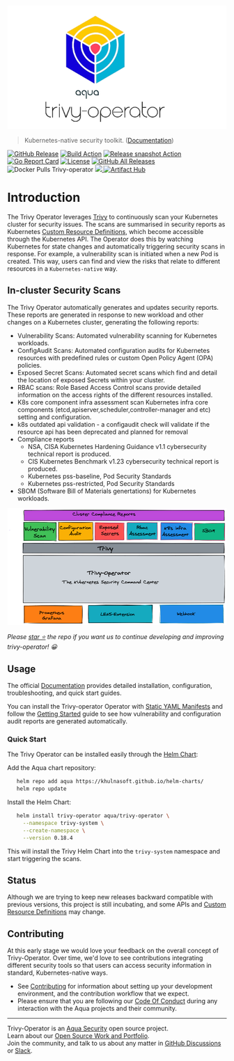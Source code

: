 ![Trivy-operator logo](docs/images/trivy-operator-logo.png)

> Kubernetes-native security toolkit. ([Documentation](https://khulnasoft.github.io/trivy-operator/latest))

[![GitHub Release][release-img]][release]
[![Build Action][action-build-img]][action-build]
[![Release snapshot Action][action-release-snapshot-img]][action-release-snapshot]
[![Go Report Card][report-card-img]][report-card]
[![License][license-img]][license]
[![GitHub All Releases][github-all-releases-img]][release]
![Docker Pulls Trivy-operator][docker-pulls-trivy-operator]
<a href="https://slack.aquasec.com/?_ga=2.51428586.2119512742.1655808394-1739877964.1641199050">
<img src="https://img.shields.io/static/v1?label=Slack&message=Join+our+Community&color=4a154b&logo=slack">
</a>
[![Artifact Hub](https://img.shields.io/endpoint?url=https://artifacthub.io/badge/repository/trivy-operator)](https://artifacthub.io/packages/helm/trivy-operator/trivy-operator)

# Introduction

The Trivy Operator leverages [Trivy](https://github.com/aquasecurity/trivy) to continuously scan your Kubernetes cluster for security issues. The scans are summarised in security reports as Kubernetes [Custom Resource Definitions](crd), which become accessible through the Kubernetes API. The Operator does this by watching Kubernetes for state changes and automatically triggering security scans in response. For example, a vulnerability scan is initiated when a new Pod is created.
This way, users can find and view the risks that relate to different resources in a `Kubernetes-native` way.

## In-cluster Security Scans 

The Trivy Operator automatically generates and updates security reports. These reports are generated in response to new workload and other changes on a Kubernetes cluster, generating the following reports:

- Vulnerability Scans: Automated vulnerability scanning for Kubernetes workloads.
- ConfigAudit Scans: Automated configuration audits for Kubernetes resources with predefined rules or custom Open Policy Agent (OPA) policies.
- Exposed Secret Scans: Automated secret scans which find and detail the location of exposed Secrets within your cluster.
- RBAC scans: Role Based Access Control scans provide detailed information on the access rights of the different resources installed.
- K8s core component infra assessment scan Kubernetes infra core components (etcd,apiserver,scheduler,controller-manager and etc) setting and configuration.
- k8s outdated api validation - a configaudit check will validate if the resource api has been deprecated and planned for removal 
- Compliance reports
  - NSA, CISA Kubernetes Hardening Guidance v1.1 cybersecurity technical report is produced.
  - CIS Kubernetes Benchmark v1.23 cybersecurity technical report is produced.
  - Kubernetes pss-baseline, Pod Security Standards
  - Kubernetes pss-restricted, Pod Security Standards
- SBOM (Software Bill of Materials genertations) for Kubernetes workloads.

<p align="center">
<img src="docs/images/trivy-operator-overview.png" alt="Trivy-operator Overview"/>
</p>

_Please [star ⭐](https://github.com/khulnasoft/tunnel-operator/stargazers) the repo if you want us to continue developing and improving trivy-operator! 😀_

## Usage

The official [Documentation] provides detailed installation, configuration, troubleshooting, and quick start guides.

You can install the Trivy-operator Operator with [Static YAML Manifests] and follow the [Getting Started][getting-started-operator]
guide to see how vulnerability and configuration audit reports are generated automatically.

### Quick Start

The Trivy Operator can be installed easily through the [Helm Chart](https://khulnasoft.github.io/trivy-operator/latest/getting-started/installation/helm/):

Add the Aqua chart repository:

```sh
   helm repo add aqua https://khulnasoft.github.io/helm-charts/
   helm repo update
```

Install the Helm Chart:

```sh
   helm install trivy-operator aqua/trivy-operator \
     --namespace trivy-system \
     --create-namespace \
     --version 0.18.4
```

This will install the Trivy Helm Chart into the `trivy-system` namespace and start triggering the scans.

## Status

Although we are trying to keep new releases backward compatible with previous versions, this project is still incubating,
and some APIs and [Custom Resource Definitions] may change.

## Contributing

At this early stage we would love your feedback on the overall concept of Trivy-Operator. Over time, we'd love to see
contributions integrating different security tools so that users can access security information in standard,
Kubernetes-native ways.

* See [Contributing] for information about setting up your development environment, and the contribution workflow that
  we expect.
* Please ensure that you are following our [Code Of Conduct](https://github.com/aquasecurity/community/blob/main/CODE_OF_CONDUCT.md) during any interaction with the Aqua projects and their community.

---
Trivy-Operator is an [Aqua Security](https://aquasec.com) open source project.  
Learn about our [Open Source Work and Portfolio].  
Join the community, and talk to us about any matter in [GitHub Discussions] or [Slack].

[release-img]: https://img.shields.io/github/release/khulnasoft/tunnel-operator.svg?logo=github
[release]: https://github.com/khulnasoft/tunnel-operator/releases
[action-build-img]: https://github.com/khulnasoft/tunnel-operator/actions/workflows/build.yaml/badge.svg
[action-build]: https://github.com/khulnasoft/tunnel-operator/actions/workflows/build.yaml
[action-release-snapshot-img]: https://github.com/khulnasoft/tunnel-operator/actions/workflows/release-snapshot.yaml/badge.svg
[action-release-snapshot]: https://github.com/khulnasoft/tunnel-operator/actions/workflows/release-snapshot.yaml
[cov-img]: https://codecov.io/github/khulnasoft/tunnel-operator/branch/main/graph/badge.svg
[cov]: https://codecov.io/github/khulnasoft/tunnel-operator
[report-card-img]: https://goreportcard.com/badge/github.com/khulnasoft/tunnel-operator
[report-card]: https://goreportcard.com/report/github.com/khulnasoft/tunnel-operator
[license-img]: https://img.shields.io/github/license/khulnasoft/tunnel-operator.svg
[license]: https://github.com/khulnasoft/tunnel-operator/blob/main/LICENSE
[github-all-releases-img]: https://img.shields.io/github/downloads/khulnasoft/tunnel-operator/total?logo=github
[docker-pulls-trivy-operator]: https://img.shields.io/docker/pulls/khulnasoft/tunnel-operator?logo=docker&label=docker%20pulls%20%2F%20trivy%20operator
[Contributing]: CONTRIBUTING.md
[GitHub Discussions]: https://github.com/khulnasoft/tunnel-operator/discussions
[Slack]: https://slack.aquasec.com/
[Open Source Work and Portfolio]: https://www.aquasec.com/products/open-source-projects/

[Custom Resource Definitions]: https://khulnasoft.github.io/trivy-operator/latest/docs/crds/
[Go module]: https://pkg.go.dev/github.com/khulnasoft/tunnel-operator/pkg
[Documentation]: https://khulnasoft.github.io/trivy-operator/latest
[Static YAML Manifests]: https://khulnasoft.github.io/trivy-operator/latest/getting-started/installation/kubectl/
[getting-started-operator]: https://khulnasoft.github.io/trivy-operator/latest/
[Kubernetes operator]: https://khulnasoft.github.io/trivy-operator/latest

[Lens Extension]: https://github.com/khulnasoft/tunnel-operator-lens-extension
[kubectl]: https://kubernetes.io/docs/reference/kubectl
